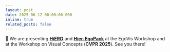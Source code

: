 ```yaml
---
layout: post
date: 2025-06-12 00:00:00-000
inline: true
related_posts: false
---
```


📢  We are presenting [**HiERO**](/assets/pdf/HiERO_egovis.pdf) and [**Hier-EgoPack**](/assets/pdf/hieregopack_egovis.pdf) at the EgoVis Workshop and at the Workshop on Visual Concepts (**CVPR 2025**). See you there!
